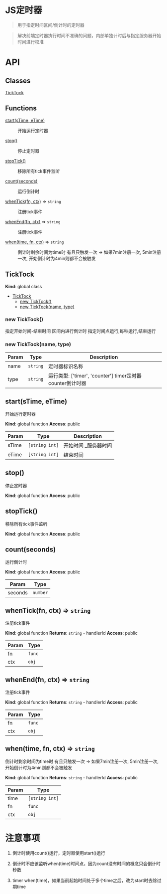 # JS定时器

> 用于指定时间区间/倒计时的定时器

> 解决前端定时器执行时间不准确的问题，内部单独计时后与指定服务器开始时间进行校准

# API

## Classes

<dl>
<dt><a href="#TickTock">TickTock</a></dt>
<dd></dd>
</dl>

## Functions

<dl>
<dt><a href="#start">start(sTime, eTime)</a></dt>
<dd><p>开始运行定时器</p>
</dd>
<dt><a href="#stop">stop()</a></dt>
<dd><p>停止定时器</p>
</dd>
<dt><a href="#stop">stopTick()</a></dt>
<dd><p>移除所有tick事件监听</p>
</dd>
<dt><a href="#count">count(seconds)</a></dt>
<dd><p>运行倒计时</p>
</dd>
<dt><a href="#whenTick">whenTick(fn, ctx)</a> ⇒ <code>string</code></dt>
<dd><p>注册tick事件</p>
</dd>
<dt><a href="#whenEnd">whenEnd(fn, ctx)</a> ⇒ <code>string</code></dt>
<dd><p>注册tick事件</p>
</dd>
<dt><a href="#when">when(time, fn, ctx)</a> ⇒ <code>string</code></dt>
<dd><p>倒计时剩余时间为time时 有且只触发一次 -&gt; 如果7min注册一次, 5min注册一次, 开始倒计时为4min则都不会被触发</p>
</dd>
</dl>

<a name="TickTock"></a>

## TickTock
**Kind**: global class

* [TickTock](#TickTock)
    * [new TickTock()](#new_TickTock_new)
    * [new TickTock(name, type)](#new_TickTock_new)

<a name="new_TickTock_new"></a>

### new TickTock()
指定开始时间-结束时间 区间内进行倒计时 指定时间点运行,每秒运行,结束运行

<a name="new_TickTock_new"></a>

### new TickTock(name, type)

| Param | Type | Description |
| --- | --- | --- |
| name | <code>string</code> | 定时器标识名称 |
| type | <code>string</code> | 运行类型: ['timer', 'counter'] timer定时器 counter倒计时器 |

<a name="start"></a>

## start(sTime, eTime)
开始运行定时器

**Kind**: global function
**Access**: public

| Param | Type | Description |
| --- | --- | --- |
| sTime | <code>[string int]</code> | 开始时间 _服务器时间 |
| eTime | <code>[string int]</code> | 结束时间 |

<a name="stop"></a>

## stop()
停止定时器

**Kind**: global function
**Access**: public

<a name="stopTick"></a>

## stopTick()
移除所有tick事件监听

**Kind**: global function
**Access**: public

<a name="count"></a>

## count(seconds)
运行倒计时

**Kind**: global function
**Access**: public

| Param | Type |
| --- | --- |
| seconds | <code>number</code> |

<a name="whenTick"></a>

## whenTick(fn, ctx) ⇒ <code>string</code>
注册tick事件

**Kind**: global function
**Returns**: <code>string</code> - handlerId
**Access**: public

| Param | Type |
| --- | --- |
| fn | <code>func</code> |
| ctx | <code>obj</code> |

<a name="whenEnd"></a>

## whenEnd(fn, ctx) ⇒ <code>string</code>
注册tick事件

**Kind**: global function
**Returns**: <code>string</code> - handlerId
**Access**: public

| Param | Type |
| --- | --- |
| fn | <code>func</code> |
| ctx | <code>obj</code> |

<a name="when"></a>

## when(time, fn, ctx) ⇒ <code>string</code>
倒计时剩余时间为time时 有且只触发一次 -> 如果7min注册一次, 5min注册一次, 开始倒计时为4min则都不会被触发

**Kind**: global function
**Returns**: <code>string</code> - handlerId
**Access**: public

| Param | Type |
| --- | --- |
| time | <code>[string int]</code> |
| fn | <code>func</code> |
| ctx | <code>obj</code> |

# 注意事项

1. 倒计时使用count()运行，定时器使用start()运行

2. 倒计时不应该监听when(time)时间点，因为count没有时间的概念只会倒计时秒数

3. timer when(time)，如果当前起始时间处于多个time之后，改为start时去除过期time
